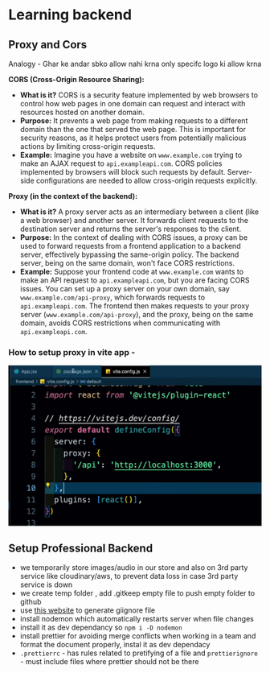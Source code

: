 # Learning backend 

## Proxy and Cors
Analogy - Ghar ke andar sbko allow nahi krna only specifc logo ki allow krna

**CORS (Cross-Origin Resource Sharing):**
- **What is it?** CORS is a security feature implemented by web browsers to control how web pages in one domain can request and interact with resources hosted on another domain.
- **Purpose:** It prevents a web page from making requests to a different domain than the one that served the web page. This is important for security reasons, as it helps protect users from potentially malicious actions by limiting cross-origin requests.
- **Example:** Imagine you have a website on `www.example.com` trying to make an AJAX request to `api.exampleapi.com`. CORS policies implemented by browsers will block such requests by default. Server-side configurations are needed to allow cross-origin requests explicitly.

**Proxy (in the context of the backend):**
- **What is it?** A proxy server acts as an intermediary between a client (like a web browser) and another server. It forwards client requests to the destination server and returns the server's responses to the client.
- **Purpose:** In the context of dealing with CORS issues, a proxy can be used to forward requests from a frontend application to a backend server, effectively bypassing the same-origin policy. The backend server, being on the same domain, won't face CORS restrictions.
- **Example:** Suppose your frontend code at `www.example.com` wants to make an API request to `api.exampleapi.com`, but you are facing CORS issues. You can set up a proxy server on your own domain, say `www.example.com/api-proxy`, which forwards requests to `api.exampleapi.com`. The frontend then makes requests to your proxy server (`www.example.com/api-proxy`), and the proxy, being on the same domain, avoids CORS restrictions when communicating with `api.exampleapi.com`.

### How to setup proxy in vite app - 
![Alt text](/Notes/images/image.png)


## Setup Professional Backend
- we temporarily store images/audio in our store and also on 3rd party service like cloudinary/aws, to prevent data loss in case 3rd party service is down
- we create temp folder , add .gitkeep empty file to push empty folder to github
- use [this website](https://mrkandreev.name/snippets/gitignore-generator/#Node) to generate giignore file
- install nodemon which automatically restarts server when file changes
- install it as dev dependancy so `npm i -D nodemon`
- install prettier for avoiding merge conflicts when working in a team and format the document properly, instal it as dev dependacy
- `.prettierrc` - has rules related to pretifying of a file and `prettierignore` - must include files where prettier should not be there






